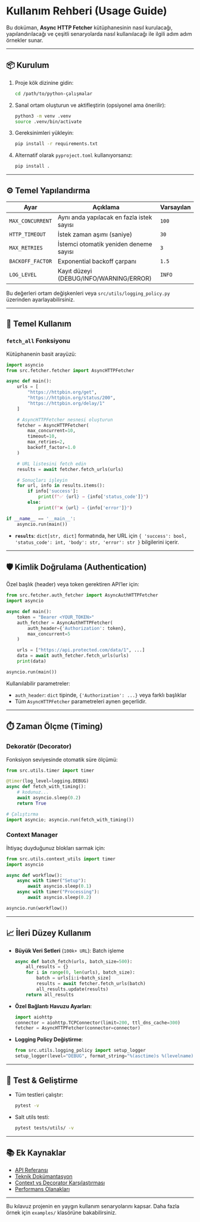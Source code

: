 # Kullanım Rehberi (Usage Guide)

Bu doküman, **Async HTTP Fetcher** kütüphanesinin nasıl kurulacağı, yapılandırılacağı ve çeşitli senaryolarda nasıl kullanılacağı ile ilgili adım adım örnekler sunar.

---

## 📦 Kurulum

1. Proje kök dizinine gidin:
   ```bash
   cd /path/to/python-çalışmalar
   ```
2. Sanal ortam oluşturun ve aktifleştirin (opsiyonel ama önerilir):
   ```bash
   python3 -m venv .venv
   source .venv/bin/activate
   ```
3. Gereksinimleri yükleyin:
   ```bash
   pip install -r requirements.txt
   ```
4. Alternatif olarak `pyproject.toml` kullanıyorsanız:
   ```bash
   pip install .
   ```

---

## ⚙️ Temel Yapılandırma

| Ayar                   | Açıklama                                 | Varsayılan     |
|------------------------|------------------------------------------|----------------|
| `MAX_CONCURRENT`       | Aynı anda yapılacak en fazla istek sayısı | `100`          |
| `HTTP_TIMEOUT`         | İstek zaman aşımı (saniye)               | `30`           |
| `MAX_RETRIES`          | İstemci otomatik yeniden deneme sayısı    | `3`            |
| `BACKOFF_FACTOR`       | Exponential backoff çarpanı              | `1.5`          |
| `LOG_LEVEL`            | Kayıt düzeyi (DEBUG/INFO/WARNING/ERROR)   | `INFO`         |

Bu değerleri ortam değişkenleri veya `src/utils/logging_policy.py` üzerinden ayarlayabilirsiniz.

---

## 🚀 Temel Kullanım

### `fetch_all` Fonksiyonu

Kütüphanenin basit arayüzü:

```python
import asyncio
from src.fetcher.fetcher import AsyncHTTPFetcher

async def main():
    urls = [
        "https://httpbin.org/get",
        "https://httpbin.org/status/200",
        "https://httpbin.org/delay/1"
    ]

    # AsyncHTTPFetcher nesnesi oluşturun
    fetcher = AsyncHTTPFetcher(
        max_concurrent=10,
        timeout=10,
        max_retries=2,
        backoff_factor=1.0
    )

    # URL listesini fetch edin
    results = await fetcher.fetch_urls(urls)

    # Sonuçları işleyin
    for url, info in results.items():
        if info['success']:
            print(f"✅ {url} → {info['status_code']}")
        else:
            print(f"❌ {url} → {info['error']}")

if __name__ == '__main__':
    asyncio.run(main())
```

- **`results`**: `dict[str, dict]` formatında, her URL için `{ 'success': bool, 'status_code': int, 'body': str, 'error': str }` bilgilerini içerir.

---

## 🛡️ Kimlik Doğrulama (Authentication)

Özel başlık (header) veya token gerektiren API’ler için: 

```python
from src.fetcher.auth_fetcher import AsyncAuthHTTPFetcher
import asyncio

async def main():
    token = "Bearer <YOUR_TOKEN>"
    auth_fetcher = AsyncAuthHTTPFetcher(
        auth_header={'Authorization': token},
        max_concurrent=5
    )

    urls = ["https://api.protected.com/data/1", ...]
    data = await auth_fetcher.fetch_urls(urls)
    print(data)

asyncio.run(main())
```

Kullanılabilir parametreler:
- `auth_header`: `dict` tipinde, `{'Authorization': ...}` veya farklı başlıklar
- Tüm `AsyncHTTPFetcher` parametreleri aynen geçerlidir.

---

## ⏱️ Zaman Ölçme (Timing)

### Dekoratör (Decorator)

Fonksiyon seviyesinde otomatik süre ölçümü:
```python
from src.utils.timer import timer

@timer(log_level=logging.DEBUG)
async def fetch_with_timing():
    # kodunuz...
    await asyncio.sleep(0.2)
    return True

# Çalıştırma
import asyncio; asyncio.run(fetch_with_timing())
``` 

### Context Manager

İhtiyaç duyduğunuz blokları sarmak için:
```python
from src.utils.context_utils import timer
import asyncio

async def workflow():
    async with timer("Setup"):
        await asyncio.sleep(0.1)
    async with timer("Processing"):
        await asyncio.sleep(0.2)

asyncio.run(workflow())
```

---

## 📈 İleri Düzey Kullanım

- **Büyük Veri Setleri** (`100k+ URL`): Batch işleme
  ```python
  async def batch_fetch(urls, batch_size=500):
      all_results = {}
      for i in range(0, len(urls), batch_size):
          batch = urls[i:i+batch_size]
          results = await fetcher.fetch_urls(batch)
          all_results.update(results)
      return all_results
  ```

- **Özel Bağlantı Havuzu Ayarları**:
  ```python
  import aiohttp
  connector = aiohttp.TCPConnector(limit=200, ttl_dns_cache=300)
  fetcher = AsyncHTTPFetcher(connector=connector)
  ```

- **Logging Policy Değiştirme**:
  ```python
  from src.utils.logging_policy import setup_logger
  setup_logger(level="DEBUG", format_string="%(asctime)s %(levelname)s: %(message)s")
  ```

---

## 🧪 Test & Geliştirme

- Tüm testleri çalıştır:
  ```bash
  pytest -v
  ```
- Salt utils testi:
  ```bash
  pytest tests/utils/ -v
  ```

---

## 📚 Ek Kaynaklar

- [API Referansı](API.md)  
- [Teknik Dokümantasyon](TECHNICAL_DOCUMENTATION.md)  
- [Context vs Decorator Karşılaştırması](decorator_vs_context.md)  
- [Performans Olanakları](BENCHMARKS.md)

---

Bu kılavuz projenin en yaygın kullanım senaryolarını kapsar. Daha fazla örnek için `examples/` klasörüne bakabilirsiniz.
